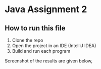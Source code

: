 # Java Assignment 2

## How to run this file

1. Clone the repo
2. Open the project in an IDE (IntelliJ IDEA)
3. Build and run each program

Screenshot of the results are given below,
